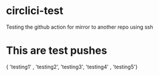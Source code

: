 # circlici-test
Testing the github action for mirror to another repo using ssh


# This are test pushes
{ 'testing1' , 'testing2', 'testing3', 'testing4' , 'testing5'}
